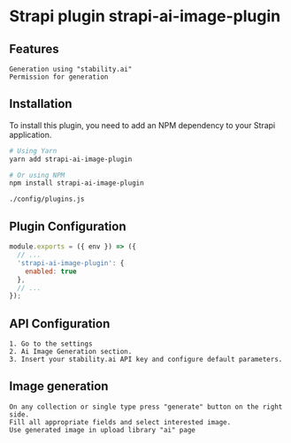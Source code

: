# Strapi plugin strapi-ai-image-plugin

## Features
```
Generation using "stability.ai"
Permission for generation
```

## Installation

To install this plugin, you need to add an NPM dependency to your Strapi application.

```sh
# Using Yarn
yarn add strapi-ai-image-plugin

# Or using NPM
npm install strapi-ai-image-plugin
```

`./config/plugins.js`

## Plugin Configuration

```js
module.exports = ({ env }) => ({
  // ...
  'strapi-ai-image-plugin': {
    enabled: true
  },
  // ...
});
```

## API Configuration
```
1. Go to the settings 
2. Ai Image Generation section. 
3. Insert your stability.ai API key and configure default parameters.
```

## Image generation

```
On any collection or single type press "generate" button on the right side.
Fill all appropriate fields and select interested image.
Use generated image in upload library "ai" page
```